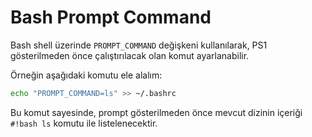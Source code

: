 # Bash Prompt Command

Bash shell üzerinde `PROMPT_COMMAND` değişkeni kullanılarak, PS1 gösterilmeden önce çalıştırılacak olan komut ayarlanabilir.

Örneğin aşağıdaki komutu ele alalım:

```bash
echo "PROMPT_COMMAND=ls" >> ~/.bashrc
```

Bu komut sayesinde, prompt gösterilmeden önce mevcut dizinin içeriği `#!bash ls` komutu ile listelenecektir.
